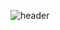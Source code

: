 ![header](https://capsule-render.vercel.app/api?type=waving&color=0:FFF7AD,100:FFA9F9&height=200&section=header&text=Hi!%20I'm%20Hyangki&fontSize=50&fontColor=FFFFFF&fontAlign=75&fontAlignY=40)
